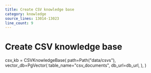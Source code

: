 ```yaml
---
title: Create CSV knowledge base
category: knowledge
source_lines: 13014-13023
line_count: 9
---
```


# Create CSV knowledge base
csv_kb = CSVKnowledgeBase(
    path=Path("data/csvs"),
    vector_db=PgVector(
        table_name="csv_documents",
        db_url=db_url,
    ),
)

